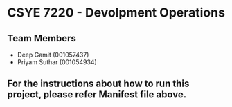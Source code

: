 # CSYE 7220 - Devolpment Operations

## Team Members
- Deep Gamit (001057437)
- Priyam Suthar (001054934)

## For the instructions about how to run this project, please refer Manifest file above.
